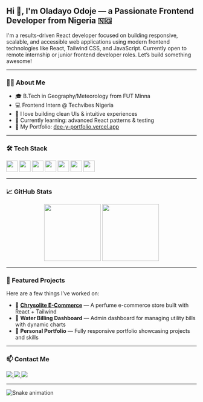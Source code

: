 <h2 align="left">Hi 👋, I'm Oladayo Odoje — a Passionate Frontend Developer from Nigeria 🇳🇬</h2>

I'm a results-driven React developer focused on building responsive, scalable, and accessible web applications using modern frontend technologies like React, Tailwind CSS, and JavaScript. Currently open to remote internship or junior frontend developer roles. Let’s build something awesome!

---

### 🧑‍💻 About Me
- 🎓 B.Tech in Geography/Meteorology from FUT Minna  
- 💻 Frontend Intern @ Techvibes Nigeria  
- 🚀 I love building clean UIs & intuitive experiences  
- 🧠 Currently learning: advanced React patterns & testing  
- 🧰 My Portfolio: [dee-y-portfolio.vercel.app](https://dee-y-portfolio.vercel.app/)

---

### 🛠 Tech Stack

<div align="left">
  <img src="https://cdn.jsdelivr.net/gh/devicons/devicon/icons/javascript/javascript-original.svg" height="30" />
  <img src="https://cdn.jsdelivr.net/gh/devicons/devicon/icons/react/react-original.svg" height="30" />
  <img src="https://cdn.jsdelivr.net/gh/devicons/devicon/icons/html5/html5-original.svg" height="30" />
  <img src="https://cdn.jsdelivr.net/gh/devicons/devicon/icons/css3/css3-original.svg" height="30" />
  <img src="https://cdn.jsdelivr.net/gh/devicons/devicon/icons/bootstrap/bootstrap-original.svg" height="30" />
  <img src="https://cdn.jsdelivr.net/gh/devicons/devicon/icons/git/git-original.svg" height="30" />
  <img src="https://cdn.jsdelivr.net/gh/devicons/devicon/icons/github/github-original.svg" height="30" />
</div>

---

### 📈 GitHub Stats

<div align="center">
  <img src="https://github-readme-stats.vercel.app/api?username=dayus16&show_icons=true&theme=dracula&count_private=true" height="150" />
  <img src="https://github-readme-stats.vercel.app/api/top-langs/?username=dayus16&layout=compact&theme=dracula" height="150" />
</div>

---

### 🚀 Featured Projects

Here are a few things I’ve worked on:

- 🔗 **[Chrysolite E-Commerce](https://dee-y-portfolio.vercel.app/)** — A perfume e-commerce store built with React + Tailwind  
- 🧾 **Water Billing Dashboard** — Admin dashboard for managing utility bills with dynamic charts  
- 🧰 **Personal Portfolio** — Fully responsive portfolio showcasing projects and skills

---

### 📫 Contact Me

<div align="left">
  <a href="mailto:Dayodoje@gmail.com">
    <img src="https://img.shields.io/badge/Gmail-D14836?style=for-the-badge&logo=gmail&logoColor=white" />
  </a>
  <a href="https://www.linkedin.com/in/dayo-odoje/">
    <img src="https://img.shields.io/badge/LinkedIn-0077B5?style=for-the-badge&logo=linkedin&logoColor=white" />
  </a>
  <a href="https://github.com/dayus16">
    <img src="https://img.shields.io/badge/GitHub-000?style=for-the-badge&logo=github&logoColor=white" />
  </a>
</div>

---

<img src="https://raw.githubusercontent.com/maurodesouza/maurodesouza/output/snake.svg" alt="Snake animation" />



<!--
**dayus16/dayus16** is a ✨ _special_ ✨ repository because its `README.md` (this file) appears on your GitHub profile.

Here are some ideas to get you started:

- 🔭 I’m currently working on ...
- 🌱 I’m currently learning ...
- 👯 I’m looking to collaborate on ...
- 🤔 I’m looking for help with ...
- 💬 Ask me about ...
- 📫 How to reach me: ...
- 😄 Pronouns: ...
- ⚡ Fun fact: ...
-->
